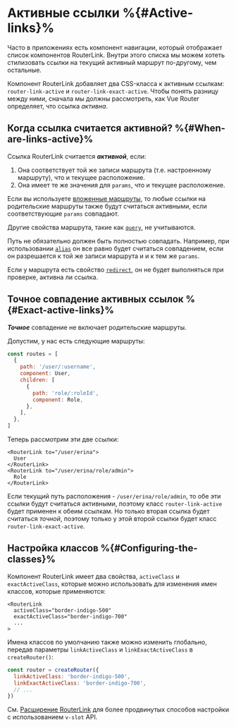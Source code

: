 # Активные ссылки %{#Active-links}%

Часто в приложениях есть компонент навигации, который отображает список компонентов RouterLink. Внутри этого списка мы можем хотеть стилизовать ссылки на текущий активный маршрут по-другому, чем остальные.

Компонент RouterLink добавляет два CSS-класса к активным ссылкам: `router-link-active` и `router-link-exact-active`. Чтобы понять разницу между ними, сначала мы должны рассмотреть, как Vue Router определяет, что ссылка _активна_.

## Когда ссылка считается активной? %{#When-are-links-active}%

Ссылка RouterLink считается **_активной_**, если:

1. Она соответствует той же записи маршрута (т.е. настроенному маршруту), что и текущее расположение.
2. Она имеет те же значения для `params`, что и текущее расположение.

Если вы используете [вложенные маршруты](./nested-routes), то любые ссылки на родительские маршруты также будут считаться активными, если соответствующие `params` совпадают.

Другие свойства маршрута, такие как [`query`](../../api/interfaces/RouteLocationNormalized#query), не учитываются.

Путь не обязательно должен быть полностью совпадать. Например, при использовании [`alias`](./redirect-and-alias#Alias) он все равно будет считаться совпадением, если он разрешается к той же записи маршрута и и к тем же `params`.

Если у маршрута есть свойство [`redirect`](./redirect-and-alias#Redirect), он не будет выполняться при проверке, активна ли ссылка.

## Точное совпадение активныx ссылок %{#Exact-active-links}%

**_Точное_** совпадение не включает родительские маршруты.

Допустим, у нас есть следующие маршруты:

```js
const routes = [
  {
    path: '/user/:username',
    component: User,
    children: [
      {
        path: 'role/:roleId',
        component: Role,
      },
    ],
  },
]
```

Теперь рассмотрим эти две ссылки:

```vue-html
<RouterLink to="/user/erina">
  User
</RouterLink>
<RouterLink to="/user/erina/role/admin">
  Role
</RouterLink>
```

Если текущий путь расположения - `/user/erina/role/admin`, то обе эти ссылки будут считаться активными, поэтому класс `router-link-active` будет применен к обеим ссылкам. Но только вторая ссылка будет считаться _точной_, поэтому только у этой второй ссылки будет класс `router-link-exact-active`.

## Настройка классов %{#Configuring-the-classes}%

Компонент RouterLink имеет два свойства, `activeClass` и `exactActiveClass`, которые можно использовать для изменения имен классов, которые применяются:

```vue-html
<RouterLink
  activeClass="border-indigo-500"
  exactActiveClass="border-indigo-700"
  ...
>
```

Имена классов по умолчанию также можно изменить глобально, передав параметры `linkActiveClass` и `linkExactActiveClass` в `createRouter()`:

```js
const router = createRouter({
  linkActiveClass: 'border-indigo-500',
  linkExactActiveClass: 'border-indigo-700',
  // ...
})
```

См. [Расширение RouterLink](../advanced/extending-router-link) для более продвинутых способов настройки с использованием `v-slot` API.
